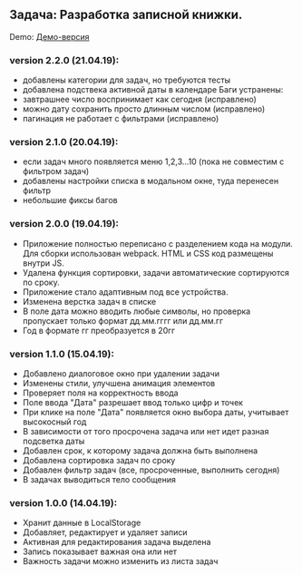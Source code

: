 ## Задача: Разработка записной книжки.
Demo: [Демо-версия](http://xn--h1alacdcpb.xn----7sbbhpa4ayed4a.xn--p1ai/notepad/)

### version 2.2.0 (21.04.19):
- добавлены категории для задач, но требуются тесты
- добавлена подствека активной даты в календаре
Баги устранены:
- завтрашнее число воспринимает как сегодня (исправлено)
- можно дату сохранить просто длинным числом (исправлено)
- пагинация не работает с фильтрами (исправлено)

### version 2.1.0 (20.04.19):
- если задач много появляется меню 1,2,3...10 (пока не совместим с фильтром задач)
- добавлены настройки списка в модальном окне, туда перенесен фильтр
- небольшие фиксы багов

### version 2.0.0 (19.04.19):
- Приложение полностью переписано с разделением кода на модули. Для сборки использован webpack. HTML и CSS код размещены внутри JS.
- Удалена функция сортировки, задачи автоматические сортируются по сроку.
- Приложение стало адаптивным под все устройства.
- Изменена верстка задач в списке
- В поле дата можно вводить любые символы, но проверка пропускает только формат дд.мм.гггг или дд.мм.гг
- Год в формате гг преобразуется в 20гг

### version 1.1.0 (15.04.19):
- Добавлено диалоговое окно при удалении задачи
- Изменены стили, улучшена анимация элементов
- Проверяет поля на корректность ввода
- Поле ввода "Дата" разрешает ввод только цифр и точек
- При клике на поле "Дата" появляется окно выбора даты, учитывает высокосный год
- В зависимости от того просрочена задача или нет идет разная подсветка даты
- Добавлен срок, к которому задача должна быть выполнена
- Добавлена сортировка задач по сроку
- Добавлен фильтр задач (все, просроченные, выполнить сегодня)
- В задачах выводиться тело сообщения

### version 1.0.0 (14.04.19):
- Хранит данные в LocalStorage
- Добавляет, редактирует и удаляет записи
- Активная для редактирования задача выделена
- Запись показывает важная она или нет
- Важность задачи можно изменить из листа задач